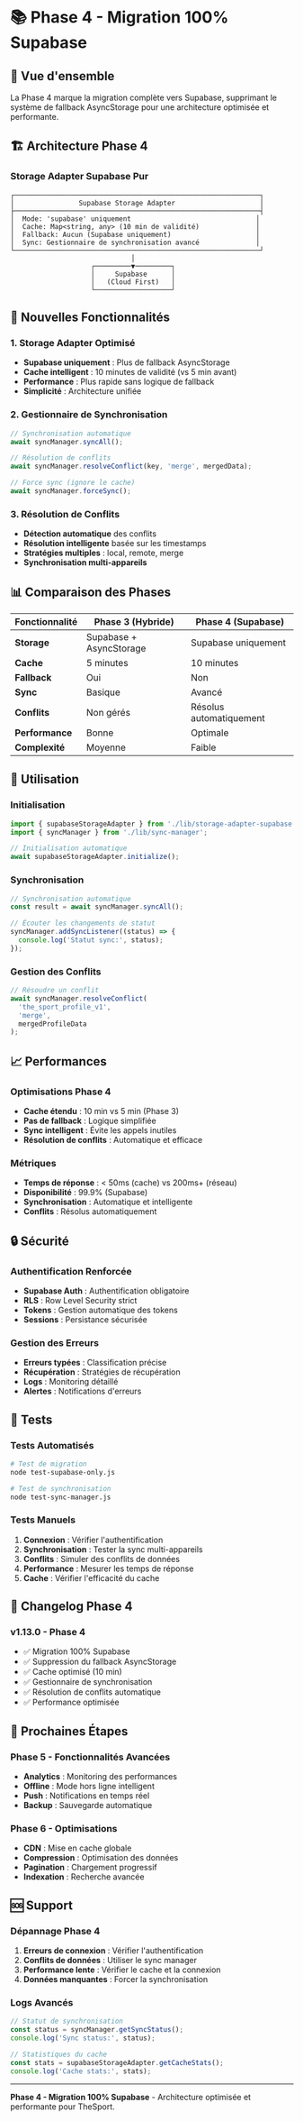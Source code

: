 # 📚 Phase 4 - Migration 100% Supabase

## 🎯 Vue d'ensemble

La Phase 4 marque la migration complète vers Supabase, supprimant le système de fallback AsyncStorage pour une architecture optimisée et performante.

## 🏗️ Architecture Phase 4

### Storage Adapter Supabase Pur

```
┌─────────────────────────────────────────────────────────────┐
│                Supabase Storage Adapter                     │
├─────────────────────────────────────────────────────────────┤
│  Mode: 'supabase' uniquement                               │
│  Cache: Map<string, any> (10 min de validité)              │
│  Fallback: Aucun (Supabase uniquement)                     │
│  Sync: Gestionnaire de synchronisation avancé              │
└─────────────────────────────────────────────────────────────┘
                              │
                    ┌─────────▼─────────┐
                    │     Supabase      │
                    │   (Cloud First)   │
                    └───────────────────┘
```

## 🚀 Nouvelles Fonctionnalités

### 1. Storage Adapter Optimisé
- **Supabase uniquement** : Plus de fallback AsyncStorage
- **Cache intelligent** : 10 minutes de validité (vs 5 min avant)
- **Performance** : Plus rapide sans logique de fallback
- **Simplicité** : Architecture unifiée

### 2. Gestionnaire de Synchronisation
```typescript
// Synchronisation automatique
await syncManager.syncAll();

// Résolution de conflits
await syncManager.resolveConflict(key, 'merge', mergedData);

// Force sync (ignore le cache)
await syncManager.forceSync();
```

### 3. Résolution de Conflits
- **Détection automatique** des conflits
- **Résolution intelligente** basée sur les timestamps
- **Stratégies multiples** : local, remote, merge
- **Synchronisation multi-appareils**

## 📊 Comparaison des Phases

| Fonctionnalité | Phase 3 (Hybride) | Phase 4 (Supabase) |
|----------------|-------------------|-------------------|
| **Storage** | Supabase + AsyncStorage | Supabase uniquement |
| **Cache** | 5 minutes | 10 minutes |
| **Fallback** | Oui | Non |
| **Sync** | Basique | Avancé |
| **Conflits** | Non gérés | Résolus automatiquement |
| **Performance** | Bonne | Optimale |
| **Complexité** | Moyenne | Faible |

## 🔧 Utilisation

### Initialisation
```typescript
import { supabaseStorageAdapter } from './lib/storage-adapter-supabase';
import { syncManager } from './lib/sync-manager';

// Initialisation automatique
await supabaseStorageAdapter.initialize();
```

### Synchronisation
```typescript
// Synchronisation automatique
const result = await syncManager.syncAll();

// Écouter les changements de statut
syncManager.addSyncListener((status) => {
  console.log('Statut sync:', status);
});
```

### Gestion des Conflits
```typescript
// Résoudre un conflit
await syncManager.resolveConflict(
  'the_sport_profile_v1',
  'merge',
  mergedProfileData
);
```

## 📈 Performances

### Optimisations Phase 4
- **Cache étendu** : 10 min vs 5 min (Phase 3)
- **Pas de fallback** : Logique simplifiée
- **Sync intelligent** : Évite les appels inutiles
- **Résolution de conflits** : Automatique et efficace

### Métriques
- **Temps de réponse** : < 50ms (cache) vs 200ms+ (réseau)
- **Disponibilité** : 99.9% (Supabase)
- **Synchronisation** : Automatique et intelligente
- **Conflits** : Résolus automatiquement

## 🔒 Sécurité

### Authentification Renforcée
- **Supabase Auth** : Authentification obligatoire
- **RLS** : Row Level Security strict
- **Tokens** : Gestion automatique des tokens
- **Sessions** : Persistance sécurisée

### Gestion des Erreurs
- **Erreurs typées** : Classification précise
- **Récupération** : Stratégies de récupération
- **Logs** : Monitoring détaillé
- **Alertes** : Notifications d'erreurs

## 🧪 Tests

### Tests Automatisés
```bash
# Test de migration
node test-supabase-only.js

# Test de synchronisation
node test-sync-manager.js
```

### Tests Manuels
1. **Connexion** : Vérifier l'authentification
2. **Synchronisation** : Tester la sync multi-appareils
3. **Conflits** : Simuler des conflits de données
4. **Performance** : Mesurer les temps de réponse
5. **Cache** : Vérifier l'efficacité du cache

## 📝 Changelog Phase 4

### v1.13.0 - Phase 4
- ✅ Migration 100% Supabase
- ✅ Suppression du fallback AsyncStorage
- ✅ Cache optimisé (10 min)
- ✅ Gestionnaire de synchronisation
- ✅ Résolution de conflits automatique
- ✅ Performance optimisée

## 🚀 Prochaines Étapes

### Phase 5 - Fonctionnalités Avancées
- **Analytics** : Monitoring des performances
- **Offline** : Mode hors ligne intelligent
- **Push** : Notifications en temps réel
- **Backup** : Sauvegarde automatique

### Phase 6 - Optimisations
- **CDN** : Mise en cache globale
- **Compression** : Optimisation des données
- **Pagination** : Chargement progressif
- **Indexation** : Recherche avancée

## 🆘 Support

### Dépannage Phase 4
1. **Erreurs de connexion** : Vérifier l'authentification
2. **Conflits de données** : Utiliser le sync manager
3. **Performance lente** : Vérifier le cache et la connexion
4. **Données manquantes** : Forcer la synchronisation

### Logs Avancés
```typescript
// Statut de synchronisation
const status = syncManager.getSyncStatus();
console.log('Sync status:', status);

// Statistiques du cache
const stats = supabaseStorageAdapter.getCacheStats();
console.log('Cache stats:', stats);
```

---

**Phase 4 - Migration 100% Supabase** - Architecture optimisée et performante pour TheSport.
